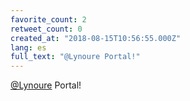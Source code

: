 ```yaml
---
favorite_count: 2
retweet_count: 0
created_at: "2018-08-15T10:56:55.000Z"
lang: es
full_text: "@Lynoure Portal!"
---
```


[@Lynoure](https://twitter.com/Lynoure) Portal!
